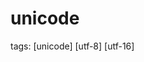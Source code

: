 # unicode
tags: [unicode] [utf-8] [utf-16]


[1]:http://my.oschina.net/goal/blog/201032?fromerr=jwG6hRgG "JavaScript: 详解Base64编码和解码"
